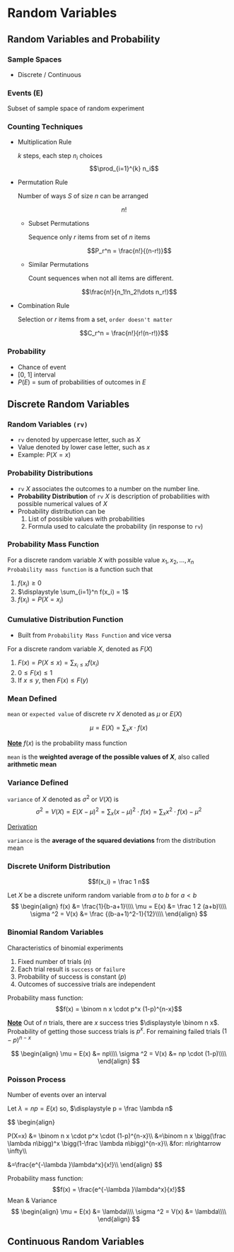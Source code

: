 # Random Variables

## Random Variables and Probability

### Sample Spaces

- Discrete / Continuous

### Events (E)

Subset of sample space of random experiment

### Counting Techniques
- Multiplication Rule
  
  $k$ steps, each step $n_i$ choices
  $$\prod_{i=1}^{k} n_i$$
- Permutation Rule
    
    Number of ways $S$ of size $n$ can be arranged

    $$n!$$

  - Subset Permutations
    
    Sequence only $r$ items from set of $n$ items

    $$P_r^n = \frac{n!}{(n-r!)}$$
    
  - Similar Permutations

    Count sequences when not all items are different.

    $$\frac{n!}{n_1!n_2!\dots n_r!}$$

- Combination Rule
  
    Selection or $r$ items from a set, `order doesn't matter`

    $$C_r^n = \frac{n!}{r!(n-r!)}$$

### Probability
- Chance of event
- [0, 1] interval
- $P(E)$ = sum of probabilities of outcomes in $E$

## Discrete Random Variables

### Random Variables `(rv)`
- `rv` denoted by uppercase letter, such as $X$
- Value denoted by lower case letter, such as $x$
- Example: $P(X=x)$

### Probability Distributions
- `rv` $X$ associates the outcomes to a number on the number line.
- **Probability Distribution** of `rv` $X$ is description of probabilities with possible numerical values of $X$
- Probability distribution can be
  1. List of possible values with probabilities
  2. Formula used to calculate the probability (in response to `rv`)

### Probability Mass Function

For a discrete random variable $X$ with possible value $x_1, x_2, \dots, x_n$
`Probability mass function` is a function such that

1. $\displaystyle f(x_i) \geq 0$
2. $\displaystyle \sum_{i=1}^n f(x_i) = 1$
3. $\displaystyle f(x_i) = P(X = x_i)$


### Cumulative Distribution Function

 - Built from `Probability Mass Function` and vice versa

For a discrete random variable $X$, denoted as $F(X)$

1. $\displaystyle F(x) = P(X\leq x) = \sum_{x_i\leq x} f(x_i)$
2. $\displaystyle 0 \leq F(x) \leq 1$
3. If $\displaystyle x \leq y$, then $\displaystyle F(x) \leq F(y)$


### Mean Defined

`mean` or `expected value` of discrete rv $X$ denoted as $\mu$ or $E(X)$

$$\mu = E(X) = \sum_x x\cdot f(x)$$

<u>**Note**</u> $f(x)$ is the probability mass function

`mean` is the **weighted average of the possible values of $X$**, also called **arithmetic mean**

### Variance Defined
`variance` of $X$ denoted as $\displaystyle \sigma ^2$ or $V(X)$ is
$$\sigma^2 = V(X) = E(X-\mu)^2 = \sum_x(x-\mu)^2\cdot f(x) = \sum_x x^2\cdot f(x) - \mu^2$$

[Derivation](./A%20Derivation%20of%20Variance)

`variance` is the **average of the squared deviations** from the distribution mean

### Discrete Uniform Distribution

$$f(x_i) = \frac 1 n$$

Let $X$ be a discrete uniform random variable from $a$ to $b$ for $a < b$
$$
\begin{align}
f(x) &= \frac{1}{b-a+1}\\\\
\mu = E(x) &= \frac 1 2 (a+b)\\\\
\sigma ^2 = V(x) &= \frac {(b-a+1)^2-1}{12}\\\\
\end{align}
$$


### Binomial Random Variables

Characteristics of binomial experiments
1. Fixed number of trials $(n)$
2. Each trial result is `success` or `failure`
3. Probability of success is constant $(p)$
4. Outcomes of successive trials are independent

Probability mass function:
$$f(x) = \binom n x \cdot p^x (1-p)^{n-x}$$

<u>**Note**</u> Out of $n$ trials, there are $x$ success tries $\displaystyle \binom n x$. Probability of getting those success trials is $p^x$. For remaining failed trials $\displaystyle (1-p)^{n-x}$

$$
\begin{align}
\mu = E(x) &= np\\\\
\sigma ^2 = V(x) &= np \cdot (1-p)\\\\
\end{align}
$$

### Poisson Process

Number of events over an interval

Let $\lambda =np = E(x)$ so, $\displaystyle p = \frac \lambda n$

$$
\begin{align}

P(X=x) &= \binom n x \cdot p^x \cdot (1-p)^{n-x}\\\\
&=\binom n x \bigg(\frac \lambda n\bigg)^x \bigg(1-\frac \lambda n\bigg)^{n-x}\\\\
&for: n\rightarrow \infty\\\\

&=\frac{e^{-\lambda }\lambda^x}{x!}\\\\
\end{align}
$$

Probability mass function:
$$f(x) = \frac{e^{-\lambda }\lambda^x}{x!}$$
Mean & Variance
$$
\begin{align}
\mu = E(x) &= \lambda\\\\
\sigma ^2 = V(x) &= \lambda\\\\
\end{align}
$$


## Continuous Random Variables

